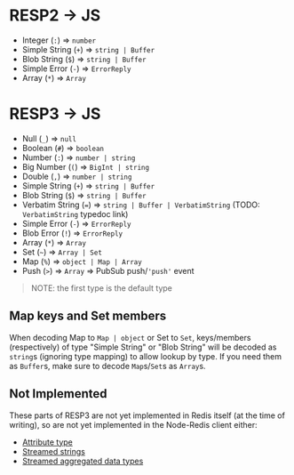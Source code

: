 # RESP2 -> JS

- Integer (`:`) => `number`
- Simple String (`+`) => `string | Buffer`
- Blob String (`$`) => `string | Buffer`
- Simple Error (`-`) => `ErrorReply`
- Array (`*`) => `Array`

# RESP3 -> JS

- Null (`_`) => `null`
- Boolean (`#`) => `boolean`
- Number (`:`) => `number | string`
- Big Number (`(`) => `BigInt | string`
- Double (`,`) => `number | string`
- Simple String (`+`) => `string | Buffer`
- Blob String (`$`) => `string | Buffer`
- Verbatim String (`=`) => `string | Buffer | VerbatimString` (TODO: `VerbatimString` typedoc link)
- Simple Error (`-`) => `ErrorReply`
- Blob Error (`!`) => `ErrorReply`
- Array (`*`) => `Array`
- Set (`~`) => `Array | Set`
- Map (`%`) => `object | Map | Array`
- Push (`>`) => `Array` => PubSub push/`'push'` event

> NOTE: the first type is the default type

## Map keys and Set members

When decoding Map to `Map | object` or Set to `Set`, keys/members (respectively) of type "Simple String" or "Blob String" will be decoded as `string`s (ignoring type mapping) to allow lookup by type. If you need them as `Buffer`s, make sure to decode `Map`s/`Set`s as `Array`s.

## Not Implemented

These parts of RESP3 are not yet implemented in Redis itself (at the time of writing), so are not yet implemented in the Node-Redis client either:

- [Attribute type](https://github.com/redis/redis-specifications/blob/master/protocol/RESP3.md#attribute-type)
- [Streamed strings](https://github.com/redis/redis-specifications/blob/master/protocol/RESP3.md#streamed-strings)
- [Streamed aggregated data types](https://github.com/redis/redis-specifications/blob/master/protocol/RESP3.md#streamed-aggregated-data-types)
